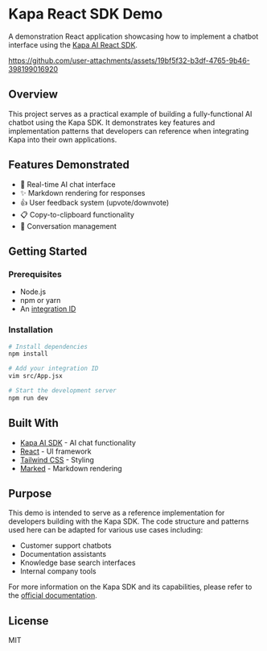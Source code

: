 # Kapa React SDK Demo

A demonstration React application showcasing how to implement a chatbot
interface using the [Kapa AI React SDK](https://docs.kapa.ai/dev/sdk).

https://github.com/user-attachments/assets/19bf5f32-b3df-4765-9b46-398199016920

## Overview

This project serves as a practical example of building a fully-functional AI
chatbot using the Kapa SDK. It demonstrates key features and implementation
patterns that developers can reference when integrating Kapa into their own
applications.

## Features Demonstrated

- 💬 Real-time AI chat interface
- ✨ Markdown rendering for responses
- 👍 User feedback system (upvote/downvote)
- 📋 Copy-to-clipboard functionality
- 🔄 Conversation management

## Getting Started

### Prerequisites

- Node.js
- npm or yarn
- An [integration ID](https://docs.kapa.ai/dev/sdk/#getting-started)

### Installation

```bash
# Install dependencies
npm install

# Add your integration ID
vim src/App.jsx

# Start the development server
npm run dev
```

## Built With

- [Kapa AI SDK](https://kapa.ai) - AI chat functionality
- [React](https://reactjs.org/) - UI framework
- [Tailwind CSS](https://tailwindcss.com/) - Styling
- [Marked](https://marked.js.org/) - Markdown rendering

## Purpose

This demo is intended to serve as a reference implementation for developers
building with the Kapa SDK. The code structure and patterns used here can be
adapted for various use cases including:

- Customer support chatbots
- Documentation assistants
- Knowledge base search interfaces
- Internal company tools

For more information on the Kapa SDK and its capabilities, please refer to the
[official documentation](https://docs.kapa.ai/dev/sdk).

## License

MIT
